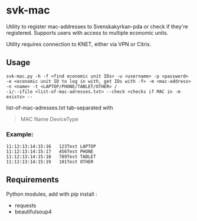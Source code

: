 # svk-mac
Utility to register mac-addresses to Svenskakyrkan-pda or check if they're registered.
Supports users with access to multiple economic units.

Utility requires connection to KNET, either via VPN or Citrix.

## Usage
```
svk-mac.py -h -f <find economic unit IDs> -u <username> -p <password> -e <economic unit ID to log in with, get IDs with -f> -m <mac-address> -n <name> -t <LAPTOP/PHONE/TABLET/OTHER> /
-i/--ifile <list-of-mac-adresses.txt> --check <checks if MAC in -m exists> --
```

list-of-mac-adresses.txt tab-separated with
> MAC Name  DeviceType
### Example:
```
11:12:13:14:15:16	123Test	LAPTOP
11:12:13:14:15:17	456Test	PHONE
11:12:13:14:15:18	789Test	TABLET
11:12:13:14:15:19	101Test	OTHER
```

## Requirements
Python modules, add with pip install <module>:
* requests
* beautifulsoup4
